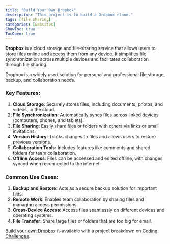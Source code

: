 ```yaml
---
title: "Build Your Own Dropbox"
description: "This project is to build a Dropbox clone."
tags: [file sharing]
categories: [websites]
ShowToc: true
TocOpen: true
---
```


**Dropbox** is a cloud storage and file-sharing service that allows users to store files online and access them from any device. It simplifies file synchronization across multiple devices and facilitates collaboration through file sharing.

Dropbox is a widely used solution for personal and professional file storage, backup, and collaboration needs.

<!--more-->

### Key Features:
1. **Cloud Storage**: Securely stores files, including documents, photos, and videos, in the cloud.
2. **File Synchronization**: Automatically syncs files across linked devices (computers, phones, and tablets).
3. **File Sharing**: Easily share files or folders with others via links or email invitations.
4. **Version History**: Tracks changes to files and allows users to restore previous versions.
5. **Collaboration Tools**: Includes features like comments and shared folders for team collaboration.
6. **Offline Access**: Files can be accessed and edited offline, with changes synced when reconnected to the internet.

### Common Use Cases:
1. **Backup and Restore**: Acts as a secure backup solution for important files.
2. **Remote Work**: Enables team collaboration by sharing files and managing access permissions.
3. **Cross-Device Access**: Access files seamlessly on different devices and operating systems.
4. **File Transfer**: Share large files or folders that are too big for email.


[Build your own Dropbox](https://codingchallenges.fyi/challenges/challenge-dropbox) is available with a project breakdown on [Coding Challenges](https://codingchallenges.fyi/).